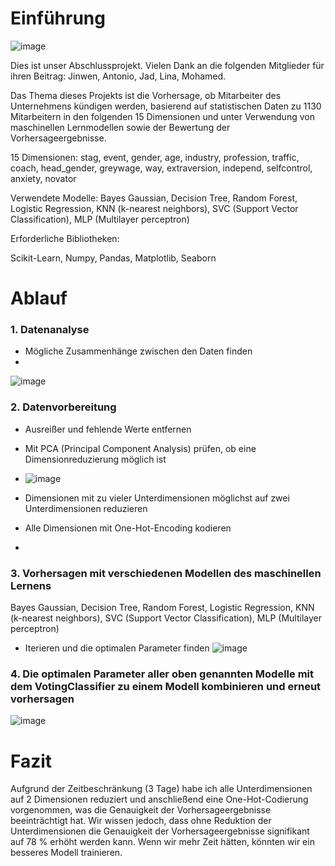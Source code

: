 # Einführung
![image](https://github.com/user-attachments/assets/9e96760c-f911-4d59-86f8-4302ed1ebe1f)

Dies ist unser Abschlussprojekt. 
Vielen Dank an die folgenden Mitglieder für ihren Beitrag: Jinwen, Antonio, Jad, Lina, Mohamed.

Das Thema dieses Projekts ist die Vorhersage, ob Mitarbeiter des Unternehmens kündigen werden, basierend auf statistischen Daten zu 1130 Mitarbeitern in den folgenden 15 Dimensionen und unter Verwendung von maschinellen Lernmodellen sowie der Bewertung der Vorhersageergebnisse.


15 Dimensionen: 
stag, event, gender, age, industry, profession, traffic, coach, head_gender, greywage, way, extraversion, independ, selfcontrol, anxiety, novator

Verwendete Modelle:
Bayes Gaussian, Decision Tree, Random Forest, Logistic Regression, KNN (k-nearest neighbors), SVC (Support Vector Classification), MLP (Multilayer perceptron)

Erforderliche Bibliotheken:

Scikit-Learn, Numpy, Pandas, Matplotlib, Seaborn

# Ablauf

### 1. Datenanalyse
- Mögliche Zusammenhänge zwischen den Daten finden
- 
![image](https://github.com/user-attachments/assets/e43dd75d-5621-4a78-9f00-252172519db2)

### 2. Datenvorbereitung
- Ausreißer und fehlende Werte entfernen
- Mit PCA (Principal Component Analysis) prüfen, ob eine Dimensionreduzierung möglich ist
- ![image](https://github.com/user-attachments/assets/09e089b8-b4a5-4528-9014-be73a0682487)

- Dimensionen mit zu vieler Unterdimensionen möglichst auf zwei Unterdimensionen reduzieren
- Alle Dimensionen mit One-Hot-Encoding kodieren
- 
### 3. Vorhersagen mit verschiedenen Modellen des maschinellen Lernens

Bayes Gaussian, Decision Tree, Random Forest, Logistic Regression, KNN (k-nearest neighbors), SVC (Support Vector Classification), MLP (Multilayer perceptron)

- Iterieren und die optimalen Parameter finden
![image](https://github.com/user-attachments/assets/a11de663-cf3f-4453-9561-b1ba0f92e1d3)

### 4. Die optimalen Parameter aller oben genannten Modelle mit dem VotingClassifier zu einem Modell kombinieren und erneut vorhersagen

![image](https://github.com/user-attachments/assets/1d52d975-4997-4376-90e9-06c97ac7f433)

# Fazit

Aufgrund der Zeitbeschränkung (3 Tage) habe ich alle Unterdimensionen auf 2 Dimensionen reduziert und anschließend eine One-Hot-Codierung vorgenommen, was die Genauigkeit der Vorhersageergebnisse beeinträchtigt hat. Wir wissen jedoch, dass ohne Reduktion der Unterdimensionen die Genauigkeit der Vorhersageergebnisse signifikant auf 78 % erhöht werden kann. Wenn wir mehr Zeit hätten, könnten wir ein besseres Modell trainieren.
